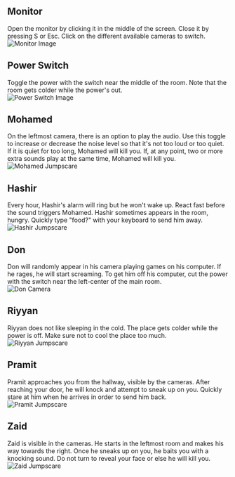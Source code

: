 ## Monitor
Open the monitor by clicking it in the middle of the screen. Close it by pressing S or Esc. Click on the different available cameras to switch.\
![Monitor Image](Demo/monitor.png "Monitor")

## Power Switch
Toggle the power with the switch near the middle of the room. Note that the room gets colder while the power's out.\
![Power Switch Image](Demo/switch.png "Power Switch")

## Mohamed
On the leftmost camera, there is an option to play the audio. Use this toggle to increase or decrease the noise level so that it's not too loud or too quiet. If it is quiet for too long, Mohamed will kill you.
If, at any point, two or more extra sounds play at the same time, Mohamed will kill you.\
![Mohamed Jumpscare](Demo/mohamed-jumpscare.png "Mohamed Jumpscare")

## Hashir
Every hour, Hashir's alarm will ring but he won't wake up. React fast before the sound triggers Mohamed. Hashir sometimes appears in the room, hungry. Quickly type "food?" with your keyboard to send him away.\
![Hashir Jumpscare](Demo/hashir-jumpscare.png "Hashir Jumpscare")

## Don
Don will randomly appear in his camera playing games on his computer. If he rages, he will start screaming. To get him off his computer, cut the power with the switch near the left-center of the main room.\
![Don Camera](Demo/don-camera.png "Don Camera")

## Riyyan
Riyyan does not like sleeping in the cold. The place gets colder while the power is off. Make sure not to cool the place too much.\
![Riyyan Jumpscare](Demo/riyyan-jumpscare.png "Riyyan Jumpscare")

## Pramit
Pramit approaches you from the hallway, visible by the cameras. After reaching your door, he will knock and attempt to sneak up on you. Quickly stare at him when he arrives in order to send him back.\
![Pramit Jumpscare](Demo/pramit-jumpscare.png "Pramit Jumpscare")

## Zaid
Zaid is visible in the cameras. He starts in the leftmost room and makes his way towards the right. Once he sneaks up on you, he baits you with a knocking sound. Do not turn to reveal your face or else he will kill you.\
![Zaid Jumpscare](Demo/zaid-jumpscare.png "Zaid Jumpscare")
